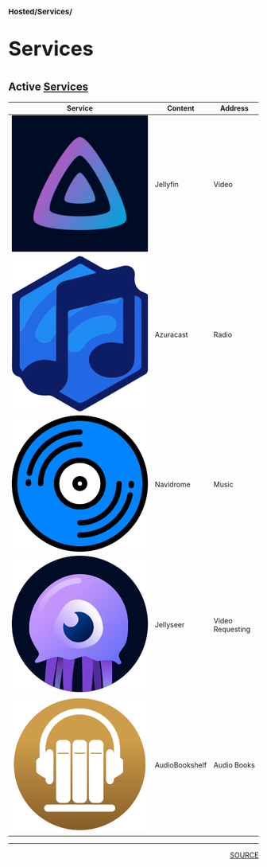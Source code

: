 # <p style='font-size: 15px;'>Hosted/Services/</p>
# <p style='font-size: 40px;'>Services</p>

## Active <a href='services.html'>Services</a>

| Service | Content | Address |
| ------------ | ------------ | ------------ |
| <img src=7b5e5a1a-da87-4637-9c7f-0fb864df7879.png> | Jellyfin | Video |
| <img src=d6941642-23c6-44ee-94b5-2956641053f8.png> | Azuracast | Radio |
| <img src=2ae2f477-b542-4598-94ed-7af83d1f05ac.png> | Navidrome | Music |
| <img src=0d63275b-97ba-46fa-b3d9-ffed224e092a.png> | Jellyseer | Video Requesting |
| <img src=9f9d7a9b-5807-448f-bb53-f59c45867f4c.png> | AudioBookshelf | Audio Books |

<div style='page-break-after: always;'></div>
<div style='page-break-after: always;'></div>

<hr/>

<div style='page-break-after: always;'></div>
<div style='page-break-after: always;'></div>

<div style='text-align: right'>
<a href='https://docs.google.com/spreadsheets/d/e/2PACX-1vSTe7J7BmZa45Xsl8T6RyUTVQ2idoOBgFCA3dWAYkXPLyf6EDZ4_3MO1BEO2KJ1_zZr3fFIWMTUo4tY/pub?output=xlsx'>SOURCE</a>
</div>
